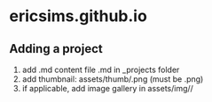 # ericsims.github.io

## Adding a project
1. add .md content file <projectname>.md in _projects folder
2. add thumbnail: assets/thumb/<projectname>.png (must be .png)
3. if applicable, add image gallery in assets/img/<projectname>/